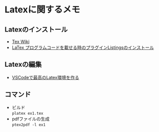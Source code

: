 # Latexに関するメモ
## Latexのインストール
- [Tex Wiki](https://texwiki.texjp.org/)
- [LaTex プログラムコードを載せる時のプラグインListingsのインストール](https://kshi-kshi.hatenadiary.org/entry/20110219/1298117610)
## Latexの編集
- [VSCodeで最高のLatex環境を作る](https://qiita.com/Gandats/items/d7718f12d71e688f3573)  

## コマンド
- ビルド  
  `platex ex1.tex`  
- pdfファイルの生成  
  `ptex2pdf -l ex1`  
  
